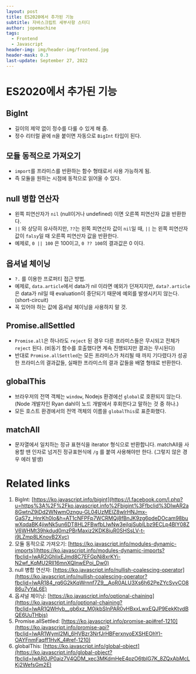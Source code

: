 ```yaml
---
layout: post
title: ES2020에서 추가된 기능
subtitle: 자바스크립트 세부사항 스터디
author: jopemachine
tags:
  - Frontend
  - Javascript
header-img: img/header-img/frontend.jpg
header-mask: 0.3
last-update: September 27, 2022
---
```


# ES2020에서 추가된 기능

## BigInt

- 길이의 제약 없이 정수를 다룰 수 있게 해 줌.
- 정수 리터럴 끝에 n을 붙이면 자동으로 `BigInt` 타입이 된다.

## 모듈 동적으로 가져오기

- `import`를 프라미스를 반환하는 함수 형태로서 사용 가능하게 됨.
- 즉 모듈을 원하는 시점에 동적으로 읽어올 수 있다.

## null 병합 연산자

- 왼쪽 피연산자가 `nil` (null이거나 undefined) 이면 오른쪽 피연산자 값을 반환한다.
- `||` 와 상당히 유사하지만, `??`는 왼쪽 피연산자 값이 `nil`일 때, `||` 는 왼쪽 피연산자 값이 `falsy`일 때 오른쪽 피연산자 값을 반환한다.
- 예제로, `0 || 100` 은 100이고, `0 ?? 100`의 결과값은 0 이다.

## 옵셔널 체이닝

- `?.` 를 이용한 프로퍼티 접근 방법.
- 예제로, `data.article`에서 data가 nil 이라면 예외가 던져지지만, `data?.article`은 data가 nil일 때 evaluation이 중단되기 때문에 예외를 발생시키지 않는다. (short-circuit)
- 꼭 있어야 하는 값에 옵셔널 체이닝을 사용하지 말 것.

## Promise.allSettled

- `Promise.all`은 하나라도 `reject` 된 경우 다른 프라미스들은 무시되고 전체가 `reject` 된다. (비동기 함수를 호출했다면 계속 진행되지만 결과는 무시된다)
- 반대로 `Promise.allSettled`는 모든 프라미스가 처리될 때 까지 기다렸다가 성공한 프라미스의 결과값들, 실패한 프라미스의 결과 값들을 배열 형태로 반환한다.

## globalThis

- 브라우저의 전역 객체는 `window`, Nodejs 환경에선 `global`로 호환되지 않는다. (Node 개발자인 Ryan dahl이 노드 개발에서 후회한다고 말하는 것 중 하나.)
- 모든 호스트 환경에서의 전역 객체의 이름을 `globalThis`로 표준화했다.

## matchAll

- 문자열에서 일치하는 정규 표현식을 iterator 형식으로 반환합니다. matchAll을 사용할 땐 인자로 넘겨진 정규표현식에 `/g` 를 붙여 사용해야만 한다. (그렇지 않은 경우 에러 발생)

# Related links

1. BigInt: [https://ko.javascript.info/bigint](https://l.facebook.com/l.php?u=https%3A%2F%2Fko.javascript.info%2Fbigint%3Ffbclid%3DIwAR2a8GwtnZ9iDd2WNwmOzngu-GL04UzMElZ8wlrHNJmx-GaS7z_HnrKh0Io&h=AT1cNFPFp7WCRMQj8fBnJK9zg6pdeDOcam98buwXqdaBK4jiwNk5un6DT8HL2FBwfbLIwNw3ejIqjSubILbz9ECLp4BlY08ZV6WHMt39hkdud0mzPBrMaxiz2KDK8iuR0SHSsLV-t-i9LZmp8LKnovB2Xyc)
2. 모듈 동적으로 가져오기: [https://ko.javascript.info/modules-dynamic-imports](https://ko.javascript.info/modules-dynamic-imports?fbclid=IwAR2iGhlixEJmd8C7EFGpNi8xrKYi-N2wf_KqMU2Rll16mnXQInwEPoi_Dw0)
3. null 병합 연산자: [https://ko.javascript.info/nullish-coalescing-operator](https://ko.javascript.info/nullish-coalescing-operator?fbclid=IwAR184_rq6G2kKqWrnnf7Z9__AoR0ALU3Xs6h62PeZYcSvvCO886u7yYaL6E)
4. 옵셔널 체이닝: [https://ko.javascript.info/optional-chaining](https://ko.javascript.info/optional-chaining?fbclid=IwAR1QWHyb__gb6xz_M0jkbSInPAR0vHBxxLwxEQJP9EekKtvdBQE6UuTHbjs)
5. Promise.allSettled: [https://ko.javascript.info/promise-api#ref-1210](https://ko.javascript.info/promise-api?fbclid=IwAR1WymI2Mi_6HVBzr3NrfJrHBFerxnyoEXSHEOhYI-OAYFnmFaqff1HvK_4#ref-1210)
6. globalThis: [https://ko.javascript.info/global-object](https://ko.javascript.info/global-object?fbclid=IwAR0JP0ajz7V4QDM_xec3MKdmHeE4pzO6tblG7K_8ZQxAbMcLKj2WefsGm2E)

